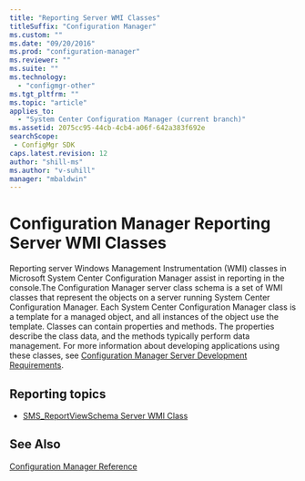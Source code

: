 ```yaml
---
title: "Reporting Server WMI Classes"
titleSuffix: "Configuration Manager"
ms.custom: ""
ms.date: "09/20/2016"
ms.prod: "configuration-manager"
ms.reviewer: ""
ms.suite: ""
ms.technology:
  - "configmgr-other"
ms.tgt_pltfrm: ""
ms.topic: "article"
applies_to:
  - "System Center Configuration Manager (current branch)"
ms.assetid: 2075cc95-44cb-4cb4-a06f-642a383f692esearchScope: - ConfigMgr SDK
caps.latest.revision: 12
author: "shill-ms"
ms.author: "v-suhill"
manager: "mbaldwin"
---
```

# Configuration Manager Reporting Server WMI Classes
Reporting server Windows Management Instrumentation (WMI) classes in Microsoft System Center Configuration Manager assist in reporting in the console.The Configuration Manager server class schema is a set of WMI classes that represent the objects on a server running System Center Configuration Manager. Each System Center Configuration Manager class is a template for a managed object, and all instances of the object use the template. Classes can contain properties and methods. The properties describe the class data, and the methods typically perform data management. For more information about developing applications using these classes, see [Configuration Manager Server Development Requirements](../../../../../develop/core/reqs/server-development-requirements.md).  

## Reporting topics  

-   [SMS_ReportViewSchema Server WMI Class](../../../../../develop/reference/core/servers/reporting/sms_reportviewschema-server-wmi-class.md)  

## See Also  
 [Configuration Manager Reference](../../../../../develop/reference/configuration-manager-reference.md)
